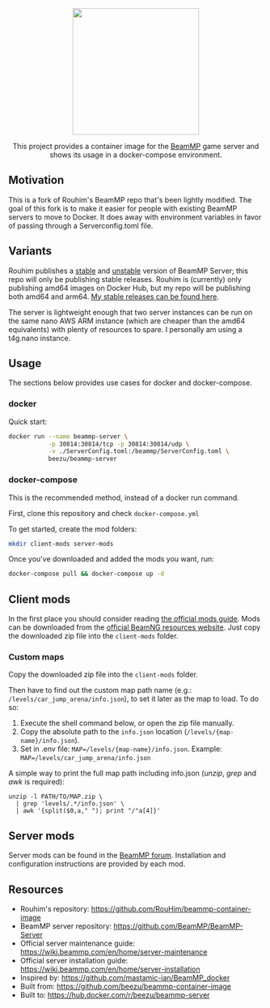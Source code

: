 <p align="center">
  <img src="https://raw.githubusercontent.com/RouHim/beammp-container-image/main/logo.svg" width="250">
</p>


<p align="center">
    This project provides a container image for the <a href="https://beammp.com">BeamMP</a> 
    game server and shows its usage in a docker-compose environment.
</p>

## Motivation

This is a fork of Rouhim's BeamMP repo that's been lightly modified. The goal of this fork is to make it easier for people with existing BeamMP servers to move to Docker. It does away with environment variables in favor of passing through a Serverconfig.toml file.

## Variants

Rouhim publishes a [stable](https://github.com/BeamMP/BeamMP-Server/releases/latest) and [unstable](https://github.com/BeamMP/BeamMP-Server) version of BeamMP Server; this repo will only be publishing stable releases. Rouhim is (currently) only publishing amd64 images on Docker Hub, but my repo will be publishing both amd64 and arm64. [My stable releases can be found here](https://hub.docker.com/r/beezu/beammp-server).

The server is lightweight enough that two server instances can be run on the same nano AWS ARM instance (which are cheaper than the amd64 equivalents) with plenty of resources to spare. I personally am using a t4g.nano instance.

## Usage

The sections below provides use cases for docker and docker-compose.

### docker

Quick start:

```bash
docker run --name beammp-server \
           -p 30814:30814/tcp -p 30814:30814/udp \
           -v ./ServerConfig.toml:/beammp/ServerConfig.toml \
           beezu/beammp-server
```

### docker-compose

This is the recommended method, instead of a docker run command.

First, clone this repository and check `docker-compose.yml`

To get started, create the mod folders:

```bash
mkdir client-mods server-mods
```

Once you've downloaded and added the mods you want, run:
```bash
docker-compose pull && docker-compose up -d
```

## Client mods

In the first place you should consider
reading [the official mods guide](https://wiki.beammp.com/en/home/server-installation#how-to-add-mods-to-your-server).
Mods can be downloaded from the [official BeamNG resources website](https://www.beamng.com/resources/). Just copy the
downloaded zip file into the `client-mods` folder.

### Custom maps

Copy the downloaded zip file into the `client-mods` folder.

Then have to find out the custom map path name (e.g.: `/levels/car_jump_arena/info.json`), to set it later as the map to
load. To do so:

1. Execute the shell command below, or open the zip file manually.
2. Copy the absolute path to the `info.json` location (`/levels/{map-name}/info.json`).
3. Set in .env file: `MAP=/levels/{map-name}/info.json`. Example: `MAP=/levels/car_jump_arena/info.json`

A simple way to print the full map path including info.json (_unzip_, _grep_ and _awk_ is required):

```shell
unzip -l PATH/TO/MAP.zip \
  | grep 'levels/.*/info.json' \
  | awk '{split($0,a," "); print "/"a[4]}'
```

## Server mods

Server mods can be found in the [BeamMP forum](https://forum.beammp.com/c/resource-plugin-area/server-resources).
Installation and configuration instructions are provided by each mod.

## Resources

- Rouhim's repository: https://github.com/RouHim/beammp-container-image
- BeamMP server repository: https://github.com/BeamMP/BeamMP-Server
- Official server maintenance guide: https://wiki.beammp.com/en/home/server-maintenance
- Official server installation guide: https://wiki.beammp.com/en/home/server-installation
- Inspired by: https://github.com/mastamic-ian/BeamMP_docker
- Built from: https://github.com/beezu/beammp-container-image
- Built to: https://hub.docker.com/r/beezu/beammp-server
